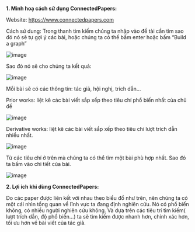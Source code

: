 **﻿1. Minh hoạ cách sử dụng ConnectedPapers:**

Website: https://www.connectedpapers.com

Cách sử dung: Trong thanh tìm kiếm chúng ta nhập vào đề tài cần tìm sao đó nó sẽ tự gợi ý các bài, hoặc chúng ta có thể bấm enter hoặc bấm “Build a graph”

![image](https://user-images.githubusercontent.com/80680544/113561019-2a767380-962e-11eb-8724-0027da190233.png)



Sao đó nó sẽ cho chúng ta kết quả:

![image](https://user-images.githubusercontent.com/80680544/113561071-3c581680-962e-11eb-86a3-fcf3bb5dbf6e.png)


Mỗi bài sẽ có các thông tin: tác giả, hội nghị, trích dẫn…

Prior works: liệt kê các bài viết sắp xếp theo tiêu chí phổ biến nhất của chủ đề

![image](https://user-images.githubusercontent.com/80680544/113561123-4e39b980-962e-11eb-9a2a-4ee340bf80c7.png)



Derivative works: liệt kê các bài viết sắp xếp theo tiêu chí lượt trích dẫn nhiều nhất.

![image](https://user-images.githubusercontent.com/80680544/113561152-57c32180-962e-11eb-9a0c-38d93a680d16.png)


Từ các tiêu chí ở trên mà chúng ta có thể tìm một bài phù hợp nhất. Sao đó ta bấm vào chi tiết của bài.

![image](https://user-images.githubusercontent.com/80680544/113561250-7aedd100-962e-11eb-95f7-940b9c755560.png)



**2. Lợi ích khi dùng ConnectedPapers:** 

Do các paper được liên kết với nhau theo biểu đổ như trên, nên chúng ta có một cái nhìn tổng quan về lĩnh vực ta đang định nghiên cứu. Nó có phổ biến không, có nhiều người nghiên cứu không. Và dựa trên các tiêu trí tìm kiếm( lượt trích dẫn, độ phổ biến...) ta sẽ tìm kiếm được nhanh hơn, chính xác hơn, tối ưu hơn về bài viết của tác giả.

